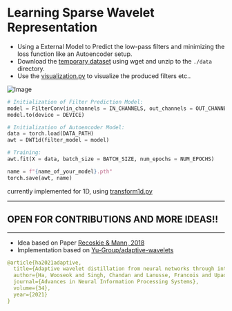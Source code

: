 # Learning Sparse Wavelet Representation

- Using a External Model to Predict the low-pass filters and minimizing the loss function like an Autoencoder setup.
- Download the [temporary dataset](https://drive.google.com/file/d/15TvzIC-kLzpb88xCt9dRFSTcPGJGo3F5/view?usp=drive_link) using wget and unzip to the `./data` directory.
- Use the [visualization.py](./visualization.py) to visualize the produced filters etc..

![Image](materials/plots1.png)

```python
# Initialization of Filter Prediction Model:
model = FilterConv(in_channels = IN_CHANNELS, out_channels = OUT_CHANNELS)
model.to(device = DEVICE)

# Initialization of Autoencoder Model:
data = torch.load(DATA_PATH)
awt = DWT1d(filter_model = model)

# Training:
awt.fit(X = data, batch_size = BATCH_SIZE, num_epochs = NUM_EPOCHS)

name = f"{name_of_your_model}.pth"
torch.save(awt, name)
```
currently implemented for 1D, using [transform1d.py](./awave/transform1d.py)

---
## OPEN FOR CONTRIBUTIONS AND MORE IDEAS!!
---
- Idea based on Paper [Recoskie & Mann, 2018](https://www.google.com/url?sa=t&rct=j&q=&esrc=s&source=web&cd=&cad=rja&uact=8&ved=2ahUKEwjGy8SR5_WCAxXEa2wGHdlgCm8QFnoECAkQAw&url=https%3A%2F%2Farxiv.org%2Fpdf%2F1802.02961%23%3A~%3Atext%3DThe%2520learned%2520wavelets%2520are%2520shown%2Clearn%2520from%2520raw%2520audio%2520data.&usg=AOvVaw0TjVoVVJS3c4JWTkyR4SW4&opi=89978449)
- Implementation based on [Yu-Group/adaptive-wavelets](https://github.com/Yu-Group/adaptive-wavelets)
```yaml
@article{ha2021adaptive,
  title={Adaptive wavelet distillation from neural networks through interpretations},
  author={Ha, Wooseok and Singh, Chandan and Lanusse, Francois and Upadhyayula, Srigokul and Yu, Bin},
  journal={Advances in Neural Information Processing Systems},
  volume={34},
  year={2021}
}
```
